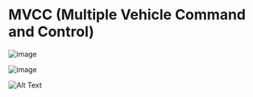 # MVCC (Multiple Vehicle Command and Control)

![image](https://user-images.githubusercontent.com/10843389/99901756-6c94bd80-2cfc-11eb-8770-7813a47bfcaa.png)

![image](https://user-images.githubusercontent.com/10843389/99901769-8209e780-2cfc-11eb-9860-9497e2bc3915.png)

![Alt Text](https://github.com/parkkwangyoul/MVCC/blob/master/Demo%201.gif)
